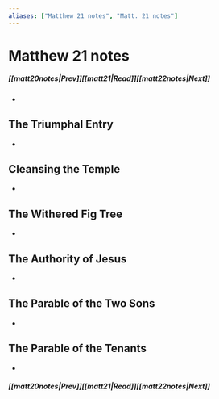 ```yaml
---
aliases: ["Matthew 21 notes", "Matt. 21 notes"]
---
```

# Matthew 21 notes
##### <span class=arrow-left></span>[[matt20notes|Prev]]<span class=navigation-separator></span>[[matt21|Read]]<span class=navigation-separator></span>[[matt22notes|Next]]<span class=arrow-right></span>
- 
## The Triumphal Entry
- 
## Cleansing the Temple
- 
## The Withered Fig Tree
- 
## The Authority of Jesus
- 
## The Parable of the Two Sons
- 
## The Parable of the Tenants
- 
##### <span class=arrow-left></span>[[matt20notes|Prev]]<span class=navigation-separator></span>[[matt21|Read]]<span class=navigation-separator></span>[[matt22notes|Next]]<span class=arrow-right></span>